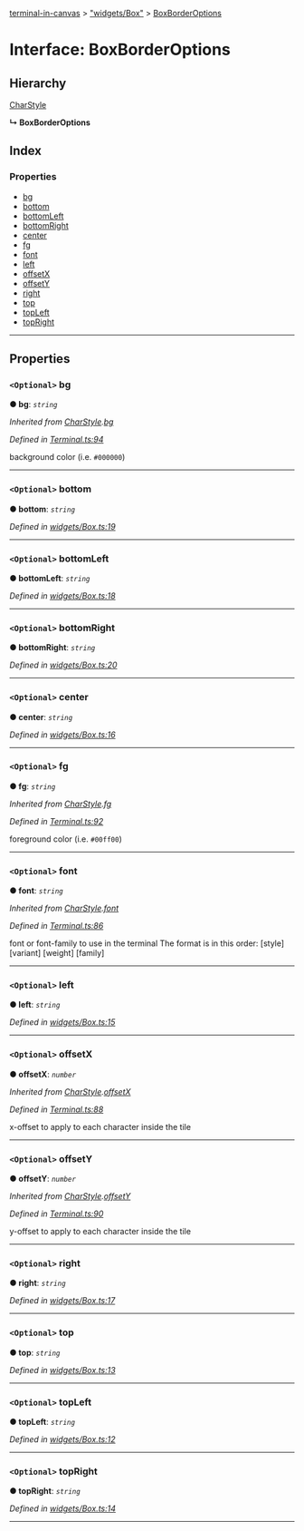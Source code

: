 [terminal-in-canvas](../README.md) > ["widgets/Box"](../modules/_widgets_box_.md) > [BoxBorderOptions](../interfaces/_widgets_box_.boxborderoptions.md)

# Interface: BoxBorderOptions

## Hierarchy

 [CharStyle](_terminal_.charstyle.md)

**↳ BoxBorderOptions**

## Index

### Properties

* [bg](_widgets_box_.boxborderoptions.md#bg)
* [bottom](_widgets_box_.boxborderoptions.md#bottom)
* [bottomLeft](_widgets_box_.boxborderoptions.md#bottomleft)
* [bottomRight](_widgets_box_.boxborderoptions.md#bottomright)
* [center](_widgets_box_.boxborderoptions.md#center)
* [fg](_widgets_box_.boxborderoptions.md#fg)
* [font](_widgets_box_.boxborderoptions.md#font)
* [left](_widgets_box_.boxborderoptions.md#left)
* [offsetX](_widgets_box_.boxborderoptions.md#offsetx)
* [offsetY](_widgets_box_.boxborderoptions.md#offsety)
* [right](_widgets_box_.boxborderoptions.md#right)
* [top](_widgets_box_.boxborderoptions.md#top)
* [topLeft](_widgets_box_.boxborderoptions.md#topleft)
* [topRight](_widgets_box_.boxborderoptions.md#topright)

---

## Properties

<a id="bg"></a>

### `<Optional>` bg

**● bg**: *`string`*

*Inherited from [CharStyle](_terminal_.charstyle.md).[bg](_terminal_.charstyle.md#bg)*

*Defined in [Terminal.ts:94](https://github.com/danikaze/terminal-in-canvas/blob/13134dd/src/Terminal.ts#L94)*

background color (i.e. `#000000`)

___
<a id="bottom"></a>

### `<Optional>` bottom

**● bottom**: *`string`*

*Defined in [widgets/Box.ts:19](https://github.com/danikaze/terminal-in-canvas/blob/13134dd/src/widgets/Box.ts#L19)*

___
<a id="bottomleft"></a>

### `<Optional>` bottomLeft

**● bottomLeft**: *`string`*

*Defined in [widgets/Box.ts:18](https://github.com/danikaze/terminal-in-canvas/blob/13134dd/src/widgets/Box.ts#L18)*

___
<a id="bottomright"></a>

### `<Optional>` bottomRight

**● bottomRight**: *`string`*

*Defined in [widgets/Box.ts:20](https://github.com/danikaze/terminal-in-canvas/blob/13134dd/src/widgets/Box.ts#L20)*

___
<a id="center"></a>

### `<Optional>` center

**● center**: *`string`*

*Defined in [widgets/Box.ts:16](https://github.com/danikaze/terminal-in-canvas/blob/13134dd/src/widgets/Box.ts#L16)*

___
<a id="fg"></a>

### `<Optional>` fg

**● fg**: *`string`*

*Inherited from [CharStyle](_terminal_.charstyle.md).[fg](_terminal_.charstyle.md#fg)*

*Defined in [Terminal.ts:92](https://github.com/danikaze/terminal-in-canvas/blob/13134dd/src/Terminal.ts#L92)*

foreground color (i.e. `#00ff00`)

___
<a id="font"></a>

### `<Optional>` font

**● font**: *`string`*

*Inherited from [CharStyle](_terminal_.charstyle.md).[font](_terminal_.charstyle.md#font)*

*Defined in [Terminal.ts:86](https://github.com/danikaze/terminal-in-canvas/blob/13134dd/src/Terminal.ts#L86)*

font or font-family to use in the terminal The format is in this order: \[style\] \[variant\] \[weight\] \[family\]

___
<a id="left"></a>

### `<Optional>` left

**● left**: *`string`*

*Defined in [widgets/Box.ts:15](https://github.com/danikaze/terminal-in-canvas/blob/13134dd/src/widgets/Box.ts#L15)*

___
<a id="offsetx"></a>

### `<Optional>` offsetX

**● offsetX**: *`number`*

*Inherited from [CharStyle](_terminal_.charstyle.md).[offsetX](_terminal_.charstyle.md#offsetx)*

*Defined in [Terminal.ts:88](https://github.com/danikaze/terminal-in-canvas/blob/13134dd/src/Terminal.ts#L88)*

x-offset to apply to each character inside the tile

___
<a id="offsety"></a>

### `<Optional>` offsetY

**● offsetY**: *`number`*

*Inherited from [CharStyle](_terminal_.charstyle.md).[offsetY](_terminal_.charstyle.md#offsety)*

*Defined in [Terminal.ts:90](https://github.com/danikaze/terminal-in-canvas/blob/13134dd/src/Terminal.ts#L90)*

y-offset to apply to each character inside the tile

___
<a id="right"></a>

### `<Optional>` right

**● right**: *`string`*

*Defined in [widgets/Box.ts:17](https://github.com/danikaze/terminal-in-canvas/blob/13134dd/src/widgets/Box.ts#L17)*

___
<a id="top"></a>

### `<Optional>` top

**● top**: *`string`*

*Defined in [widgets/Box.ts:13](https://github.com/danikaze/terminal-in-canvas/blob/13134dd/src/widgets/Box.ts#L13)*

___
<a id="topleft"></a>

### `<Optional>` topLeft

**● topLeft**: *`string`*

*Defined in [widgets/Box.ts:12](https://github.com/danikaze/terminal-in-canvas/blob/13134dd/src/widgets/Box.ts#L12)*

___
<a id="topright"></a>

### `<Optional>` topRight

**● topRight**: *`string`*

*Defined in [widgets/Box.ts:14](https://github.com/danikaze/terminal-in-canvas/blob/13134dd/src/widgets/Box.ts#L14)*

___


